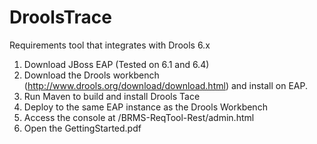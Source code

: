 # DroolsTrace
Requirements tool that integrates with Drools 6.x

1. Download JBoss EAP (Tested on 6.1 and 6.4)
2. Download the Drools workbench (http://www.drools.org/download/download.html) and install on EAP.
3. Run Maven to build and install Drools Tace
4. Deploy to the same EAP instance as the Drools Workbench
5. Access the console at /BRMS-ReqTool-Rest/admin.html
6. Open the GettingStarted.pdf
